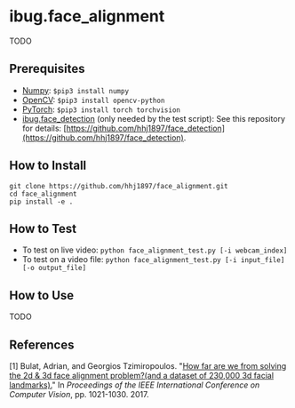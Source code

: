 # ibug.face_alignment
TODO

## Prerequisites
* [Numpy](https://www.numpy.org/): `$pip3 install numpy`
* [OpenCV](https://opencv.org/): `$pip3 install opencv-python`
* [PyTorch](https://pytorch.org/): `$pip3 install torch torchvision`
* [ibug.face_detection](https://github.com/hhj1897/face_detection) (only needed by the test script): See this repository for details: [https://github.com/hhj1897/face_detection](https://github.com/hhj1897/face_detection).

## How to Install
```
git clone https://github.com/hhj1897/face_alignment.git
cd face_alignment
pip install -e .
```

## How to Test
* To test on live video: `python face_alignment_test.py [-i webcam_index]`
* To test on a video file: `python face_alignment_test.py [-i input_file] [-o output_file]`

## How to Use
TODO

## References
\[1\] Bulat, Adrian, and Georgios Tzimiropoulos. "[How far are we from solving the 2d & 3d face alignment problem?(and a dataset of 230,000 3d facial landmarks).](http://openaccess.thecvf.com/content_ICCV_2017/papers/Bulat_How_Far_Are_ICCV_2017_paper.pdf)" In _Proceedings of the IEEE International Conference on Computer Vision_, pp. 1021-1030. 2017.
